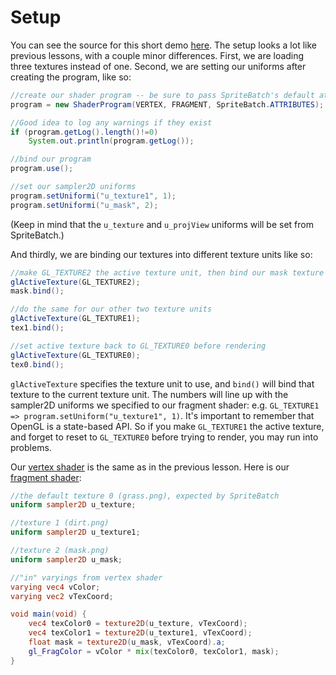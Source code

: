 # Setup

You can see the source for this short demo [here](https://github.com/mattdesl/lwjgl-basics/blob/master/test/mdesl/test/shadertut/ShaderLesson4.java). The setup looks a lot like previous lessons, with a couple minor differences. First, we are loading three textures instead of one. Second, we are setting our uniforms after creating the program, like so:

```java
//create our shader program -- be sure to pass SpriteBatch's default attributes!
program = new ShaderProgram(VERTEX, FRAGMENT, SpriteBatch.ATTRIBUTES);

//Good idea to log any warnings if they exist
if (program.getLog().length()!=0)
	System.out.println(program.getLog());

//bind our program
program.use();

//set our sampler2D uniforms
program.setUniformi("u_texture1", 1);
program.setUniformi("u_mask", 2);
```

(Keep in mind that the `u_texture` and `u_projView` uniforms will be set from SpriteBatch.)

And thirdly, we are binding our textures into different texture units like so:
```java
//make GL_TEXTURE2 the active texture unit, then bind our mask texture
glActiveTexture(GL_TEXTURE2);
mask.bind();

//do the same for our other two texture units
glActiveTexture(GL_TEXTURE1);
tex1.bind();

//set active texture back to GL_TEXTURE0 before rendering
glActiveTexture(GL_TEXTURE0);
tex0.bind();
```

`glActiveTexture` specifies the texture unit to use, and `bind()` will bind that texture to the current texture unit. The numbers will line up with the sampler2D uniforms we specified to our fragment shader: e.g. `GL_TEXTURE1 => program.setUniform("u_texture1", 1)`. It's important to remember that OpenGL is a state-based API. So if you make `GL_TEXTURE1` the active texture, and forget to reset to `GL_TEXTURE0` before trying to render, you may run into problems.

Our [vertex shader](https://github.com/mattdesl/lwjgl-basics/blob/master/test/res/shadertut/lesson4.vert) is the same as in the previous lesson. Here is our [fragment shader](https://github.com/mattdesl/lwjgl-basics/blob/master/test/res/shadertut/lesson4.frag):

```glsl
//the default texture 0 (grass.png), expected by SpriteBatch
uniform sampler2D u_texture;

//texture 1 (dirt.png)
uniform sampler2D u_texture1;

//texture 2 (mask.png)
uniform sampler2D u_mask;

//"in" varyings from vertex shader
varying vec4 vColor;
varying vec2 vTexCoord;

void main(void) {
	vec4 texColor0 = texture2D(u_texture, vTexCoord);
	vec4 texColor1 = texture2D(u_texture1, vTexCoord);
	float mask = texture2D(u_mask, vTexCoord).a;
	gl_FragColor = vColor * mix(texColor0, texColor1, mask);
}
```